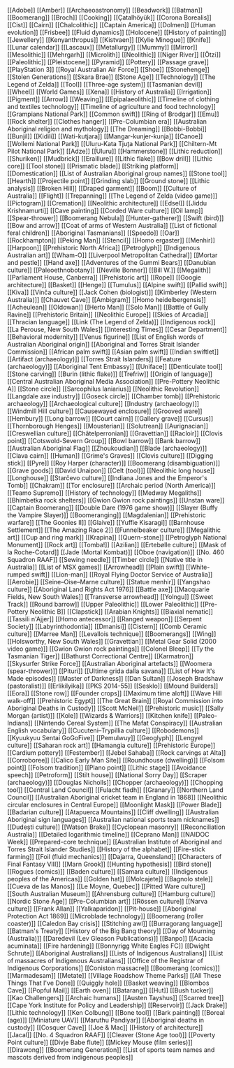 [[Adobe]]
[[Amber]]
[[Archaeoastronomy]]
[[Beadwork]]
[[Batman]]
[[Boomerang]]
[[Broch]]
[[Cooking]]
[[Çatalhöyük]]
[[Corona Borealis]]
[[Cist]]
[[Cairn]]
[[Chalcolithic]]
[[Captain America]]
[[Dolmen]]
[[Human evolution]]
[[Frisbee]]
[[Fluid dynamics]]
[[Holocene]]
[[History of painting]]
[[Jewellery]]
[[Kenyanthropus]]
[[Kistvaen]]
[[Kylie Minogue]]
[[Knife]]
[[Lunar calendar]]
[[Lascaux]]
[[Metallurgy]]
[[Mummy]]
[[Mirror]]
[[Mesolithic]]
[[Mehrgarh]]
[[Microlith]]
[[Neolithic]]
[[Niger River]]
[[Ötzi]]
[[Paleolithic]]
[[Pleistocene]]
[[Pyramid]]
[[Pottery]]
[[Passage grave]]
[[PlayStation 3]]
[[Royal Australian Air Force]]
[[Shoe]]
[[Stonehenge]]
[[Stolen Generations]]
[[Skara Brae]]
[[Stone Age]]
[[Technology]]
[[The Legend of Zelda]]
[[Tool]]
[[Three-age system]]
[[Tasmanian devil]]
[[Wheel]]
[[World Games]]
[[Xena]]
[[History of Australia]]
[[Irrigation]]
[[Pigment]]
[[Arrow]]
[[Weaving]]
[[Epipalaeolithic]]
[[Timeline of clothing and textiles technology]]
[[Timeline of agriculture and food technology]]
[[Grampians National Park]]
[[Common swift]]
[[Ring of Brodgar]]
[[Emu]]
[[Rock shelter]]
[[Clothes hanger]]
[[Pre-Columbian era]]
[[Australian Aboriginal religion and mythology]]
[[The Dreaming]]
[[Bobbi-Bobbi]]
[[Bunjil]]
[[Kidili]]
[[Wati-kutjara]]
[[Mangar-kunjer-kunja]]
[[Canoe]]
[[Wollemi National Park]]
[[Uluṟu-Kata Tjuṯa National Park]]
[[Chiltern-Mt Pilot National Park]]
[[Adze]]
[[Uluru]]
[[Hammerstone]]
[[Lithic reduction]]
[[Shuriken]]
[[Mudbrick]]
[[Eraillure]]
[[Lithic flake]]
[[Bow drill]]
[[Lithic core]]
[[Tool stone]]
[[Prismatic blade]]
[[Striking platform]]
[[Domestication]]
[[List of Australian Aboriginal group names]]
[[Stone tool]]
[[Hearth]]
[[Projectile point]]
[[Grinding slab]]
[[Ground stone]]
[[Lithic analysis]]
[[Broken Hill]]
[[Draped garment]]
[[Boom]]
[[Culture of Australia]]
[[Flight]]
[[Trepanning]]
[[The Legend of Zelda (video game)]]
[[Pictogram]]
[[Cremation]]
[[Neolithic architecture]]
[[Edsel]]
[[Jiddu Krishnamurti]]
[[Cave painting]]
[[Corded Ware culture]]
[[Oil lamp]]
[[Spear-thrower]]
[[Boomerang Nebula]]
[[Hunter-gatherer]]
[[Swift (bird)]]
[[Bow and arrow]]
[[Coat of arms of Western Australia]]
[[List of fictional feral children]]
[[Aboriginal Tasmanians]]
[[Speedo]]
[[Oar]]
[[Rockhampton]]
[[Peking Man]]
[[Stencil]]
[[Homo ergaster]]
[[Menhir]]
[[Harpoon]]
[[Prehistoric North Africa]]
[[Petroglyph]]
[[Indigenous Australian art]]
[[Wham-O]]
[[Liverpool Metropolitan Cathedral]]
[[Mortar and pestle]]
[[Hand axe]]
[[Adventures of the Gummi Bears]]
[[Danubian culture]]
[[Paleoethnobotany]]
[[Neville Bonner]]
[[Bill W.]]
[[Megalith]]
[[Parliament House, Canberra]]
[[Prehistoric art]]
[[Rope]]
[[Googie architecture]]
[[Basket]]
[[Henge]]
[[Tumulus]]
[[Alpine swift]]
[[Pallid swift]]
[[Kiva]]
[[Vinča culture]]
[[Jack Cohen (biologist)]]
[[Kimberley (Western Australia)]]
[[Chauvet Cave]]
[[Ambigram]]
[[Homo heidelbergensis]]
[[Acheulean]]
[[Oldowan]]
[[Herto Man]]
[[Solo Man]]
[[Battle of Gully Ravine]]
[[Prehistoric Britain]]
[[Neolithic Europe]]
[[Skies of Arcadia]]
[[Thracian language]]
[[Link (The Legend of Zelda)]]
[[Indigenous rock]]
[[La Perouse, New South Wales]]
[[Interesting Times]]
[[Cesar Department]]
[[Behavioral modernity]]
[[Venus figurine]]
[[List of English words of Australian Aboriginal origin]]
[[Aboriginal and Torres Strait Islander Commission]]
[[African palm swift]]
[[Asian palm swift]]
[[Indian swiftlet]]
[[Artifact (archaeology)]]
[[Torres Strait Islanders]]
[[Feature (archaeology)]]
[[Aboriginal Tent Embassy]]
[[Uniface]]
[[Denticulate tool]]
[[Stone carving]]
[[Burin (lithic flake)]]
[[Trefriw]]
[[Origin of language]]
[[Central Australian Aboriginal Media Association]]
[[Pre-Pottery Neolithic A]]
[[Stone circle]]
[[Sarcophilus laniarius]]
[[Neolithic Revolution]]
[[Langdale axe industry]]
[[Goseck circle]]
[[Chamber tomb]]
[[Prehistoric archaeology]]
[[Archaeological culture]]
[[Industry (archaeology)]]
[[Windmill Hill culture]]
[[Causewayed enclosure]]
[[Grooved ware]]
[[Hembury]]
[[Long barrow]]
[[Court cairn]]
[[Gallery grave]]
[[Cursus]]
[[Thornborough Henges]]
[[Mousterian]]
[[Solutrean]]
[[Aurignacian]]
[[Creswellian culture]]
[[Châtelperronian]]
[[Gravettian]]
[[Racloir]]
[[Clovis point]]
[[Cotswold-Severn Group]]
[[Bowl barrow]]
[[Bank barrow]]
[[Australian Aboriginal Flag]]
[[Zhoukoudian]]
[[Blade (archaeology)]]
[[Clava cairn]]
[[Human]]
[[Grime's Graves]]
[[Clovis culture]]
[[Digging stick]]
[[Pyre]]
[[Roy Harper (character)]]
[[Boomerang (disambiguation)]]
[[Grave goods]]
[[David Unaipon]]
[[Celt (tool)]]
[[Neolithic long house]]
[[Longhouse]]
[[Starčevo culture]]
[[Indiana Jones and the Emperor's Tomb]]
[[Chakram]]
[[Tor enclosure]]
[[Archaic period (North America)]]
[[Teamo Supremo]]
[[History of technology]]
[[Medway Megaliths]]
[[Bhimbetka rock shelters]]
[[Gwion Gwion rock paintings]]
[[Unstan ware]]
[[Captain Boomerang]]
[[Double Dare (1976 game show)]]
[[Slayer (Buffy the Vampire Slayer)]]
[[Boomeranging]]
[[Magdalenian]]
[[Prehistoric warfare]]
[[The Goonies II]]
[[Glaive]]
[[Yuffie Kisaragi]]
[[Barnhouse Settlement]]
[[The Amazing Race 2]]
[[Funnelbeaker culture]]
[[Megalithic art]]
[[Cup and ring mark]]
[[Krapina]]
[[Quern-stone]]
[[Petroglyph National Monument]]
[[Rock art]]
[[Tomba!]]
[[Azilian]]
[[Ertebølle culture]]
[[Mask of la Roche-Cotard]]
[[Jade (Mortal Kombat)]]
[[Oboe (navigation)]]
[[No. 460 Squadron RAAF]]
[[Sewing needle]]
[[Timber circle]]
[[Native title in Australia]]
[[List of MSX games]]
[[Arrowhead]]
[[Plain swift]]
[[White-rumped swift]]
[[Lion-man]]
[[Royal Flying Doctor Service of Australia]]
[[Aerobie]]
[[Seine–Oise–Marne culture]]
[[Statue menhir]]
[[Yangshao culture]]
[[Aboriginal Land Rights Act 1976]]
[[Battle axe]]
[[Macquarie Fields, New South Wales]]
[[Transverse arrowhead]]
[[Yolngu]]
[[Sweet Track]]
[[Round barrow]]
[[Upper Paleolithic]]
[[Lower Paleolithic]]
[[Pre-Pottery Neolithic B]]
[[Clapstick]]
[[Arabian Knights]]
[[Biaxial nematic]]
[[Tassili n'Ajjer]]
[[Homo antecessor]]
[[Ranged weapon]]
[[Serpent Society]]
[[Labyrinthodontia]]
[[Dmanisi]]
[[Cistern]]
[[Comb Ceramic culture]]
[[Marree Man]]
[[Levallois technique]]
[[Boomerangs]]
[[Wing]]
[[Holsworthy, New South Wales]]
[[Gravettian]]
[[Metal Gear Solid (2000 video game)]]
[[Gwion Gwion rock paintings]]
[[Colonel Bleep]]
[[Ty the Tasmanian Tiger]]
[[Bathurst Correctional Centre]]
[[Karmatron]]
[[Skysurfer Strike Force]]
[[Australian Aboriginal artefacts]]
[[Woomera (spear-thrower)]]
[[Pituri]]
[[Ultime grida dalla savana]]
[[List of How It's Made episodes]]
[[Master of Darkness]]
[[Dan Sultan]]
[[Joseph Bradshaw (pastoralist)]]
[[Erlikilyika]]
[[PKS 2014-55]]
[[Sesklo]]
[[Mound Builders]]
[[Eora]]
[[Stone row]]
[[Founder crops]]
[[Maximum time aloft]]
[[Wave Hill walk-off]]
[[Prehistoric Egypt]]
[[The Great Brain]]
[[Royal Commission into Aboriginal Deaths in Custody]]
[[Scott McNeil]]
[[Prehistoric music]]
[[Sally Morgan (artist)]]
[[Kole]]
[[Wizards & Warriors]]
[[Kitchen knife]]
[[Paleo-Indians]]
[[Nintendo Cereal System]]
[[The Mafat Conspiracy]]
[[Australian English vocabulary]]
[[Cucuteni–Trypillia culture]]
[[Robodemons]]
[[Kyuukyuu Sentai GoGoFive]]
[[Pemulwuy]]
[[Geoglyph]]
[[Lengyel culture]]
[[Saharan rock art]]
[[Hamangia culture]]
[[Prehistoric Europe]]
[[Cardium pottery]]
[[Festember]]
[[Jebel Sahaba]]
[[Rock carvings at Alta]]
[[Corroboree]]
[[Calico Early Man Site]]
[[Roundhouse (dwelling)]]
[[Folsom point]]
[[Folsom tradition]]
[[Plano point]]
[[Lithic stage]]
[[Avoidance speech]]
[[Petroform]]
[[Stilt house]]
[[National Sorry Day]]
[[Scraper (archaeology)]]
[[Douglas Nicholls]]
[[Chopper (archaeology)]]
[[Chopping tool]]
[[Central Land Council]]
[[Fulacht fiadh]]
[[Granary]]
[[Northern Land Council]]
[[Australian Aboriginal cricket team in England in 1868]]
[[Neolithic circular enclosures in Central Europe]]
[[Moonlight Mask]]
[[Power Blade]]
[[Badarian culture]]
[[Atapuerca Mountains]]
[[Cliff dwelling]]
[[Australian Aboriginal sign languages]]
[[Australian national sports team nicknames]]
[[Dudești culture]]
[[Watson Brake]]
[[Cyclopean masonry]]
[[Reconciliation Australia]]
[[Detailed logarithmic timeline]]
[[Ceprano Man]]
[[NAIDOC Week]]
[[Prepared-core technique]]
[[Australian Institute of Aboriginal and Torres Strait Islander Studies]]
[[History of the alphabet]]
[[Fire-stick farming]]
[[Foil (fluid mechanics)]]
[[Dajarra, Queensland]]
[[Characters of Final Fantasy VIII]]
[[Marn Grook]]
[[Hunting hypothesis]]
[[Bird stone]]
[[Rogues (comics)]]
[[Baden culture]]
[[Samara culture]]
[[Indigenous peoples of the Americas]]
[[Golden hat]]
[[Molcajete]]
[[Bagnolo stele]]
[[Cueva de las Manos]]
[[Le Moyne, Quebec]]
[[Pitted Ware culture]]
[[South Australian Museum]]
[[Ahrensburg culture]]
[[Hamburg culture]]
[[Nordic Stone Age]]
[[Pre-Columbian art]]
[[Rössen culture]]
[[Narva culture]]
[[Frank Allan]]
[[Yalkaparidon]]
[[Pit-house]]
[[Aboriginal Protection Act 1869]]
[[Microblade technology]]
[[Boomerang (roller coaster)]]
[[Caledon Bay crisis]]
[[Stitching awl]]
[[Burragorang language]]
[[Batman's Treaty]]
[[History of the Big Bang theory]]
[[Day of Mourning (Australia)]]
[[Daredevil (Lev Gleason Publications)]]
[[Banpo]]
[[Acacia acuminata]]
[[Fire hardening]]
[[Bonnyrigg White Eagles FC]]
[[Dwight Schrute]]
[[Aboriginal Australians]]
[[Lists of Indigenous Australians]]
[[List of massacres of Indigenous Australians]]
[[Office of the Registrar of Indigenous Corporations]]
[[Coniston massacre]]
[[Boomerang (comics)]]
[[Marmadesam]]
[[Metate]]
[[Village Roadshow Theme Parks]]
[[All These Things That I've Done]]
[[Quiggly hole]]
[[Basket weaving]]
[[Blombos Cave]]
[[Popful Mail]]
[[Earth oven]]
[[Batarang]]
[[Hut]]
[[Bush tucker]]
[[Kao Challengers]]
[[Archaic humans]]
[[Austen Tayshus]]
[[Scarred tree]]
[[Cape York Institute for Policy and Leadership]]
[[Reservoir]]
[[Jack Drake]]
[[Lithic technology]]
[[Ken Colbung]]
[[Bone tool]]
[[Bark painting]]
[[Boreal (age)]]
[[Miniature UAV]]
[[Maruthu Pandiyar]]
[[Aboriginal deaths in custody]]
[[Cosquer Cave]]
[[Joe & Mac]]
[[History of architecture]]
[[Jacal]]
[[No. 4 Squadron RAAF]]
[[Cleaver (Stone Age tool)]]
[[Poverty Point culture]]
[[Divje Babe flute]]
[[Mickey Mouse (film series)]]
[[Dirawong]]
[[Boomerang Generation]]
[[List of sports team names and mascots derived from indigenous peoples]]
